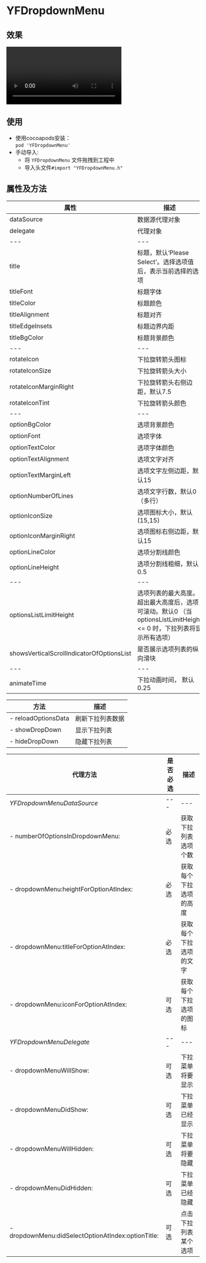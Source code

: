 # YFDropdownMenu
 
## 效果                              
![](https://github.com/BigShow1949/YFDropdownMenu/blob/main/demo.mov)    


## 使用
* 使用cocoapods安装：               
`pod 'YFDropdownMenu'`
* 手动导入:             
    * 将 `YFDropdownMenu` 文件拖拽到工程中
    * 导入头文件`#import "YFDropdownMenu.h"`

    
    
## 属性及方法
| 属性 | 描述 |
| --- | ---
| dataSource | 数据源代理对象
| delegate | 代理对象
| --- | ---
| title | 标题，默认‘Please Select’。选择选项值后，表示当前选择的选项
| titleFont | 标题字体
| titleColor | 标题颜色
| titleAlignment | 标题对齐
| titleEdgeInsets | 标题边界内距
| titleBgColor | 标题背景颜色
| --- | ---
| rotateIcon | 下拉旋转箭头图标
| rotateIconSize | 下拉旋转箭头大小
| rotateIconMarginRight | 下拉旋转箭头右侧边距，默认7.5
| rotateIconTint | 下拉旋转箭头颜色
| --- | ---
| optionBgColor | 选项背景颜色
| optionFont | 选项字体
| optionTextColor | 选项字体颜色
| optionTextAlignment | 选项文字对齐
| optionTextMarginLeft | 选项文字左侧边距，默认15
| optionNumberOfLines | 选项文字行数，默认0（多行）
| optionIconSize | 选项图标大小，默认(15,15)
| optionIconMarginRight | 选项图标右侧边距，默认15
| optionLineColor | 选项分割线颜色
| optionLineHeight | 选项分割线粗细，默认0.5
| --- | ---
| optionsListLimitHeight | 选项列表的最大高度。超出最大高度后，选项可滚动。默认0 （当optionsListLimitHeight <= 0 时，下拉列表将显示所有选项）
| showsVerticalScrollIndicatorOfOptionsList | 是否展示选项列表的纵向滑块
| --- | ---
| animateTime | 下拉动画时间， 默认0.25

| 方法 | 描述 |
| --- | ---
| - reloadOptionsData | 刷新下拉列表数据
| - showDropDown | 显示下拉列表
| - hideDropDown | 隐藏下拉列表


| 代理方法 | 是否必选 | 描述 |
| --- | --- | ---
| *YFDropdownMenuDataSource* | --- | ---
| - numberOfOptionsInDropdownMenu: | 必选 | 获取下拉列表选项个数
| - dropdownMenu:heightForOptionAtIndex: | 必选 | 获取每个下拉选项的高度
| - dropdownMenu:titleForOptionAtIndex: | 必选 | 获取每个下拉选项的文字
| - dropdownMenu:iconForOptionAtIndex: | 可选 | 获取每个下拉选项的图标
| *YFDropdownMenuDelegate* | --- | ---
| - dropdownMenuWillShow: | 可选 | 下拉菜单将要显示
| - dropdownMenuDidShow: | 可选 | 下拉菜单已经显示
| - dropdownMenuWillHidden: | 可选 | 下拉菜单将要隐藏
| - dropdownMenuDidHidden: | 可选 | 下拉菜单已经隐藏
| - dropdownMenu:didSelectOptionAtIndex:optionTitle: | 可选 | 点击下拉列表某个选项
